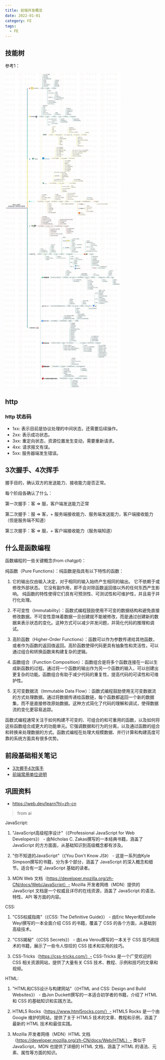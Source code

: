 ```yaml
---
title: 前端开发概览
date: 2022-01-01
category: FE
tags:
  - FE
---
```


<!-- more -->

## 技能树

参考1：

![技能](./image/fe-skill-tree.jpg)

## http 

### http 状态码

- 1xx: 表示目前是协议处理的中间状态，还需要后续操作。
- 2xx: 表示成功状态。
- 3xx: 重定向状态，资源位置发生变动，需要重新请求。
- 4xx: 请求报文有误。
- 5xx: 服务器端发生错误。


## 3次握手、4次挥手

握手目的，确认双方的发送能力、接收能力是否正常。

每个阶段各确认了什么：

第一次握手：客 => 服，客户端发送能力正常

第二次握手：服 => 客，+ 服务端接收能力、服务端发送能力，客户端接收能力（但是服务端不知道）

第三次握手：客 => 服，+ 客户端接收能力（服务端知道）

## 什么是函数编程

函数编程的一些关键概念(from chatgpt)：

纯函数（Pure Functions）：纯函数是指具有以下特性的函数：

1. 它的输出仅由输入决定，对于相同的输入始终产生相同的输出。
它不依赖于或修改外部状态。
它没有副作用，即不会对除函数返回值以外的任何东西产生影响。
纯函数的特性使得它们具有可预测性、可测试性和可维护性，并且易于并行化处理。

2. 不可变性（Immutability）：函数式编程鼓励使用不可变的数据结构和避免直接修改数据。不可变性意味着数据一旦创建就不能被修改，而是通过创建新的数据来表示状态的变化。这种方式可以减少并发问题，并简化代码的推理和调试。

3. 高阶函数（Higher-Order Functions）：函数可以作为参数传递给其他函数，或者作为函数的返回值返回。高阶函数使得代码更具有抽象性和灵活性，可以通过组合和转换函数来构建复杂的逻辑。

4. 函数组合（Function Composition）：函数组合是将多个函数连接在一起以生成新函数的过程。通过将一个函数的输出作为另一个函数的输入，可以创建出更复杂的功能。函数组合有助于减少代码的重复性，提高代码的可读性和可维护性。

5. 无可变数据流（Immutable Data Flow）：函数式编程鼓励使用无可变数据流的方式处理数据。通过将数据传递给函数链，每个函数都返回一个新的数据集，而不是直接修改原始数据。这种方式简化了代码的理解和调试，使得数据流的变化更容易追踪。

函数式编程通常关注于如何构建不可变的、可组合的和可重用的函数，以及如何将这些函数组合成更大的功能单元。它强调数据和行为的分离，以及通过函数的组合和转换来处理数据的方式。函数式编程在处理大规模数据、并行计算和构建高度可靠的系统方面具有很多优势。

## 前段基础相关笔记

- [3次握手4次挥手](./three-way-handshake.md)
- [前端常用单位说明](./fe-unit.md)

## 巩固资料

- https://web.dev/learn?hl=zh-cn

> from ai

JavaScript:

1. "JavaScript高级程序设计"（《Professional JavaScript for Web Developers》） - 由Nicholas C. Zakas撰写的一本经典书籍，涵盖了 JavaScript 的方方面面，从基础知识到高级概念都有涉及。

2. "你不知道的JavaScript"（《You Don't Know JS》） - 这是一系列由Kyle Simpson撰写的书籍，分为多个部分，涵盖了 JavaScript 的深入概念和细节。适合有一定 JavaScript 基础的读者。

3. MDN Web 文档（https://developer.mozilla.org/zh-CN/docs/Web/JavaScript）- Mozilla 开发者网络（MDN）提供的 JavaScript 文档是一个权威且详尽的在线资源，涵盖了 JavaScript 的语法、特性、API 等方面的内容。

CSS:

1. "CSS权威指南"（《CSS: The Definitive Guide》） - 由Eric Meyer和Estelle Weyl撰写的一本全面介绍 CSS 的书籍，覆盖了 CSS 的各个方面，从基础到高级技术。

2. "CSS揭秘"（《CSS Secrets》） - 由Lea Verou撰写的一本关于 CSS 技巧和技术的书籍，展示了一些令人惊叹的 CSS 技术和实用的技巧。

3. CSS-Tricks（https://css-tricks.com/）- CSS-Tricks 是一个广受欢迎的 CSS 相关资源网站，提供了大量有关 CSS 技术、教程、示例和技巧的文章和视频。

HTML:

1. "HTML和CSS设计与构建网站"（《HTML and CSS: Design and Build Websites》） - 由Jon Duckett撰写的一本适合初学者的书籍，介绍了 HTML 和 CSS 的基础知识和实践方法。

2. HTML5 Rocks（https://www.html5rocks.com/）- HTML5 Rocks 是一个由 Google 维护的网站，提供了关于 HTML5 技术的文章、教程和示例，涵盖了最新的 HTML 技术和最佳实践。

3. Mozilla 开发者网络（MDN）HTML 文档（https://developer.mozilla.org/zh-CN/docs/Web/HTML）- 类似于 JavaScript，MDN 也提供了详细的 HTML 文档，涵盖了 HTML 的语法、元素、属性等方面的知识。


